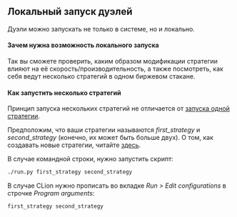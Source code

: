 ## Локальный запуск дуэлей

Дуэли можно запускать не только в системе, но и локально.

#### Зачем нужна возможность локального запуска

Так вы сможете проверить, каким образом модификации стратегии влияют на её скорость/производительность, а также посмотреть, как себя ведут несколько стратегий в одном биржевом стакане.

#### Как запустить несколько стратегий

Принцип запуска нескольких стратегий не отличается от [запуска одной стратегии](/local-pack/run_strategy.md).

Предположим, что ваши стратегии называются *first_strategy* и *second_strategy* (конечно, их может быть больше двух).
О том, как создавать новые стратегии, читайте [здесь](/local-pack/add_strategy.md).

В случае командной строки, нужно запустить скрипт:

```bash
./run.py first_strategy second_strategy
```

В случае CLion нужно прописать во вкладке *Run > Edit configurations* в строчке *Program arguments*:

```bash
first_strategy second_strategy
```
